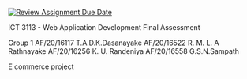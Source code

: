 [![Review Assignment Due Date](https://classroom.github.com/assets/deadline-readme-button-22041afd0340ce965d47ae6ef1cefeee28c7c493a6346c4f15d667ab976d596c.svg)](https://classroom.github.com/a/gp-0IIlf)

ICT 3113 - Web Application Development
Final Assessment

Group 1
AF/20/16117 T.A.D.K.Dasanayake
AF/20/16522 R. M. L. A Rathnayake
AF/20/16256 K. U. Randeniya
AF/20/16558 G.S.N.Sampath

E commerce project
